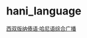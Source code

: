 # hani_language

[西双版纳傣语·哈尼语综合广播](http://file.xsbnrtv.cn/vms/audios/nmip-media/audiolive/audio4/playlist.m3u8)

